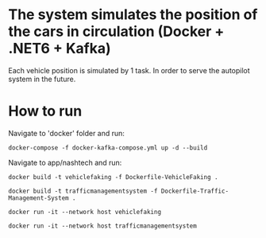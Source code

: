 # The system simulates the position of the cars in circulation (Docker + .NET6 + Kafka)

Each vehicle position is simulated by 1 task. In order to serve the autopilot system in the future.

# How to run
Navigate to 'docker' folder and run: 

    docker-compose -f docker-kafka-compose.yml up -d --build

Navigate to app/nashtech and run:

    docker build -t vehiclefaking -f Dockerfile-VehicleFaking .
    
    docker build -t trafficmanagementsystem -f Dockerfile-Traffic-Management-System .
    
    docker run -it --network host vehiclefaking
    
    docker run -it --network host trafficmanagementsystem
